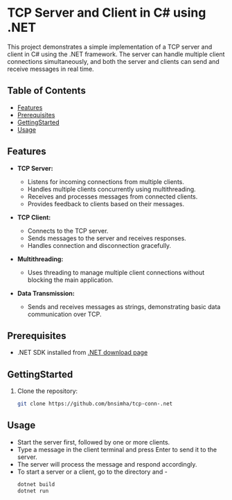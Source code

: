 # TCP Server and Client in C# using .NET

This project demonstrates a simple implementation of a TCP server and client in C# using the .NET framework. The server can handle multiple client connections simultaneously, and both the server and clients can send and receive messages in real time. 

## Table of Contents
- [Features](#features)
- [Prerequisites](#prerequisites)
- [GettingStarted](#gettingstarted)
- [Usage](#usage)

## Features

- **TCP Server:** 
  - Listens for incoming connections from multiple clients.
  - Handles multiple clients concurrently using multithreading.
  - Receives and processes messages from connected clients.
  - Provides feedback to clients based on their messages.

- **TCP Client:**
  - Connects to the TCP server.
  - Sends messages to the server and receives responses.
  - Handles connection and disconnection gracefully.

- **Multithreading:**
  - Uses threading to manage multiple client connections without blocking the main application.
  
- **Data Transmission:**
  - Sends and receives messages as strings, demonstrating basic data communication over TCP.

## Prerequisites

  - .NET SDK installed from [.NET download page](https://dotnet.microsoft.com/download/dotnet)


## GettingStarted

1. Clone the repository:
   ```bash
   git clone https://github.com/bnsimha/tcp-conn-.net


## Usage

  - Start the server first, followed by one or more clients.
  - Type a message in the client terminal and press Enter to send it to the server.
  - The server will process the message and respond accordingly.
  - To start a server or a client, go to the directory and -
    ```bash
    dotnet build
    dotnet run


